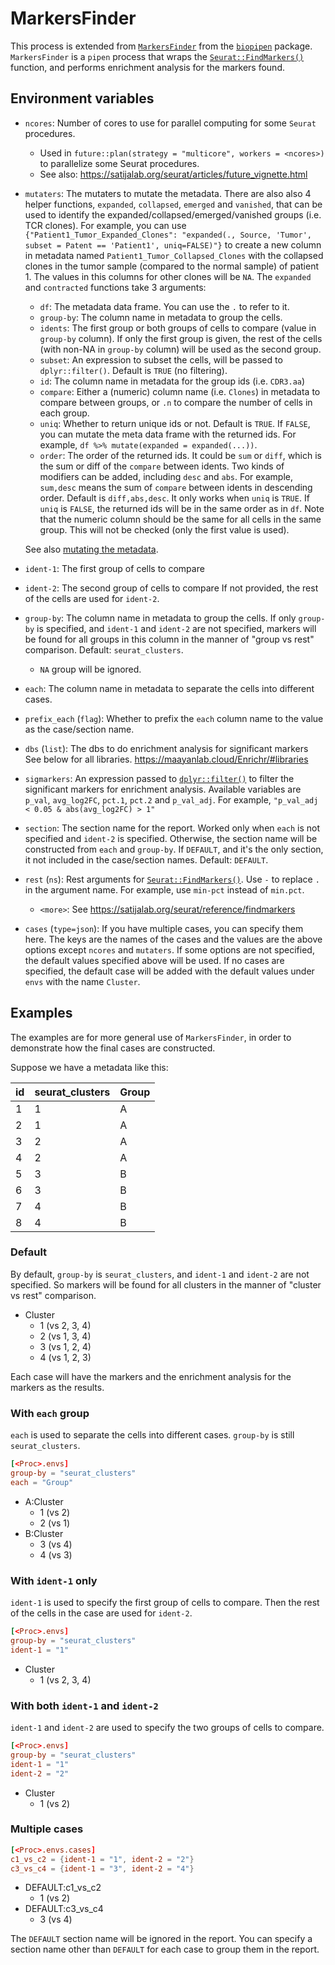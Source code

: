 # MarkersFinder

This process is extended from [`MarkersFinder`][1] from the [`biopipen`][2] package. `MarkersFinder` is a `pipen` process that wraps the [`Seurat::FindMarkers()`][3] function, and performs enrichment analysis for the markers found.

## Environment variables

- `ncores`: Number of cores to use for parallel computing for some `Seurat` procedures.
    - Used in `future::plan(strategy = "multicore", workers = <ncores>)` to parallelize some Seurat procedures.
    - See also: <https://satijalab.org/seurat/articles/future_vignette.html>
- `mutaters`: The mutaters to mutate the metadata.
    There are also also 4 helper functions, `expanded`, `collapsed`, `emerged` and `vanished`, that can be used to identify the expanded/collapsed/emerged/vanished groups (i.e. TCR clones).
    For example, you can use `{"Patient1_Tumor_Expanded_Clones": "expanded(., Source, 'Tumor', subset = Patent == 'Patient1', uniq=FALSE)"}`
    to create a new column in metadata named `Patient1_Tumor_Collapsed_Clones`
    with the collapsed clones in the tumor sample (compared to the normal sample) of patient 1. The values in this columns for other clones will be `NA`.
    The `expanded` and `contracted` functions take 3 arguments:
    * `df`: The metadata data frame. You can use the `.` to refer to it.
    * `group-by`: The column name in metadata to group the cells.
    * `idents`: The first group or both groups of cells to compare (value in `group-by` column). If only the first group is given, the rest of the cells (with non-NA in `group-by` column) will be used as the second group.
    * `subset`: An expression to subset the cells, will be passed to `dplyr::filter()`. Default is `TRUE` (no filtering).
    * `id`: The column name in metadata for the group ids (i.e. `CDR3.aa`)
    * `compare`: Either a (numeric) column name (i.e. `Clones`) in metadata to compare between groups, or `.n` to compare the number of cells in each group.
    * `uniq`: Whether to return unique ids or not. Default is `TRUE`. If `FALSE`, you can mutate the meta data frame with the returned ids. For example, `df %>% mutate(expanded = expanded(...))`.
    * `order`: The order of the returned ids. It could be `sum` or `diff`, which is the sum or diff of the `compare` between idents.
        Two kinds of modifiers can be added, including `desc` and `abs`.
        For example, `sum,desc` means the sum of `compare` between idents in descending order.
        Default is `diff,abs,desc`. It only works when `uniq` is `TRUE`. If `uniq` is `FALSE`, the returned
        ids will be in the same order as in `df`.
    Note that the numeric column should be the same for all cells in the same group. This will not be checked (only the first value is used).

    See also [mutating the metadata](../configurations.md#mutating-the-metadata).

- `ident-1`: The first group of cells to compare
- `ident-2`: The second group of cells to compare
    If not provided, the rest of the cells are used for `ident-2`.
- `group-by`: The column name in metadata to group the cells. If only `group-by` is specified, and `ident-1` and `ident-2` are not specified, markers will be found for all groups in this column in the manner of "group vs rest" comparison. Default: `seurat_clusters`.
    - `NA` group will be ignored.
- `each`: The column name in metadata to separate the cells into different cases.
- `prefix_each` (`flag`): Whether to prefix the `each` column name to the value as the case/section name.
- `dbs` (`list`): The dbs to do enrichment analysis for significant
    markers See below for all libraries.
    <https://maayanlab.cloud/Enrichr/#libraries>
- `sigmarkers`: An expression passed to [`dplyr::filter()`][4] to filter the
    significant markers for enrichment analysis.
    Available variables are `p_val`, `avg_log2FC`, `pct.1`, `pct.2` and
    `p_val_adj`. For example, `"p_val_adj < 0.05 & abs(avg_log2FC) > 1"`
- `section`: The section name for the report.
    Worked only when `each` is not specified and `ident-2` is specified.
    Otherwise, the section name will be constructed from `each` and
    `group-by`.
    If `DEFAULT`, and it's the only section, it not included in the
    case/section names. Default: `DEFAULT`.
- `rest` (`ns`): Rest arguments for [`Seurat::FindMarkers()`][3]. Use `-` to replace `.` in the argument name. For example, use `min-pct` instead of `min.pct`.
    - `<more>`: See https://satijalab.org/seurat/reference/findmarkers
- `cases` (`type=json`): If you have multiple cases, you can specify them
    here. The keys are the names of the cases and the values are the
    above options except `ncores` and `mutaters`. If some options are
    not specified, the default values specified above will be used.
    If no cases are specified, the default case will be added with
    the default values under `envs` with the name `Cluster`.

## Examples

The examples are for more general use of `MarkersFinder`, in order to demonstrate how the final cases are constructed.

Suppose we have a metadata like this:

| id | seurat_clusters | Group |
|----|-----------------|-------|
| 1  | 1               | A     |
| 2  | 1               | A     |
| 3  | 2               | A     |
| 4  | 2               | A     |
| 5  | 3               | B     |
| 6  | 3               | B     |
| 7  | 4               | B     |
| 8  | 4               | B     |

### Default

By default, `group-by` is `seurat_clusters`, and `ident-1` and `ident-2` are not specified. So markers will be found for all clusters in the manner of "cluster vs rest" comparison.

- Cluster
    - 1 (vs 2, 3, 4)
    - 2 (vs 1, 3, 4)
    - 3 (vs 1, 2, 4)
    - 4 (vs 1, 2, 3)

Each case will have the markers and the enrichment analysis for the markers as the results.

### With `each` group

`each` is used to separate the cells into different cases. `group-by` is still `seurat_clusters`.

```toml
[<Proc>.envs]
group-by = "seurat_clusters"
each = "Group"
```

- A:Cluster
    - 1 (vs 2)
    - 2 (vs 1)
- B:Cluster
    - 3 (vs 4)
    - 4 (vs 3)

### With `ident-1` only

`ident-1` is used to specify the first group of cells to compare. Then the rest of the cells in the case are used for `ident-2`.

```toml
[<Proc>.envs]
group-by = "seurat_clusters"
ident-1 = "1"
```

- Cluster
    - 1 (vs 2, 3, 4)

### With both `ident-1` and `ident-2`

`ident-1` and `ident-2` are used to specify the two groups of cells to compare.

```toml
[<Proc>.envs]
group-by = "seurat_clusters"
ident-1 = "1"
ident-2 = "2"
```

- Cluster
    - 1 (vs 2)

### Multiple cases

```toml
[<Proc>.envs.cases]
c1_vs_c2 = {ident-1 = "1", ident-2 = "2"}
c3_vs_c4 = {ident-1 = "3", ident-2 = "4"}
```

- DEFAULT:c1_vs_c2
    - 1 (vs 2)
- DEFAULT:c3_vs_c4
    - 3 (vs 4)

The `DEFAULT` section name will be ignored in the report. You can specify a section name other than `DEFAULT` for each case to group them in the report.


[1]: https://pwwang.github.io/biopipen/api/biopipen.ns.scrna/#biopipen.ns.scrna.MarkersFinder
[2]: https://pwwang.github.io/biopipen
[3]: https://satijalab.org/seurat/reference/findmarkers
[4]: https://dplyr.tidyverse.org/reference/filter.html